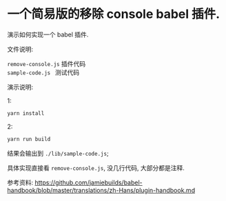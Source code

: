 # 一个简易版的移除 console babel 插件.

演示如何实现一个 babel 插件.

文件说明:

`remove-console.js` 插件代码  
`sample-code.js `   测试代码

演示说明: 

1:
```bash
yarn install
```
2:
```bash
yarn run build
```

结果会输出到 `./lib/sample-code.js`;

具体实现直接看 `remove-console.js`, 没几行代码, 大部分都是注释.

参考资料: https://github.com/jamiebuilds/babel-handbook/blob/master/translations/zh-Hans/plugin-handbook.md